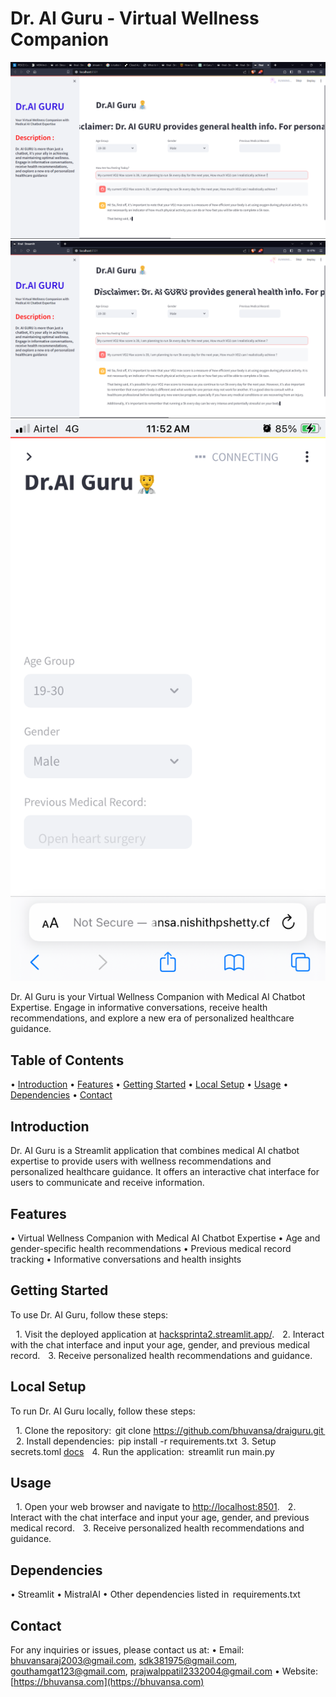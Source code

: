 # Dr. AI Guru - Virtual Wellness Companion

![Desktop Version 1](https://github.com/bhuvansa/hacksprint_a2/blob/main/demo_images/DesktopView1.png?raw=true)
![Desktop Version 2](https://github.com/bhuvansa/hacksprint_a2/blob/main/demo_images/DesktopView2.png?raw=true)
![Mobile Version](https://github.com/bhuvansa/hacksprint_a2/blob/main/demo_images/MobileView.png?raw=true)

Dr. AI Guru is your Virtual Wellness Companion with Medical AI Chatbot Expertise. Engage in informative conversations, receive health recommendations, and explore a new era of personalized healthcare guidance.

## Table of Contents
•⁠  ⁠[Introduction](#introduction)
•⁠  ⁠[Features](#features)
•⁠  ⁠[Getting Started](#getting-started)
•⁠  ⁠[Local Setup](#local-setup)
•⁠  ⁠[Usage](#usage)
•⁠  ⁠[Dependencies](#dependencies)
•⁠  ⁠[Contact](#contact)

## Introduction
Dr. AI Guru is a Streamlit application that combines medical AI chatbot expertise to provide users with wellness recommendations and personalized healthcare guidance. It offers an interactive chat interface for users to communicate and receive information.

## Features
•⁠  ⁠Virtual Wellness Companion with Medical AI Chatbot Expertise
•⁠  ⁠Age and gender-specific health recommendations
•⁠  ⁠Previous medical record tracking
•⁠  ⁠Informative conversations and health insights

## Getting Started
To use Dr. AI Guru, follow these steps:

 1.⁠ ⁠Visit the deployed application at [hacksprinta2.streamlit.app/](https://hacksprinta2.streamlit.app/).
 2.⁠ ⁠Interact with the chat interface and input your age, gender, and previous medical record.
 3.⁠ ⁠Receive personalized health recommendations and guidance.

## Local Setup
To run Dr. AI Guru locally, follow these steps:

 1.⁠ ⁠Clone the repository: ⁠ git clone https://github.com/bhuvansa/draiguru.git ⁠
 2.⁠ ⁠Install dependencies: ⁠ pip install -r requirements.txt 
 3. Setup secrets.toml [docs](https://docs.streamlit.io/deploy/streamlit-community-cloud/deploy-your-app/secrets-management)
 4.⁠ ⁠Run the application: ⁠ streamlit run main.py ⁠

## Usage
 1.⁠ ⁠Open your web browser and navigate to [http://localhost:8501](http://localhost:8501).
 2.⁠ ⁠Interact with the chat interface and input your age, gender, and previous medical record.
 3.⁠ ⁠Receive personalized health recommendations and guidance.

## Dependencies
•⁠  ⁠Streamlit
•⁠  ⁠MistralAI 
•⁠  ⁠Other dependencies listed in ⁠ requirements.txt ⁠

## Contact
For any inquiries or issues, please contact us at:
•⁠  ⁠Email: bhuvansaraj2003@gmail.com, sdk381975@gmail.com, gouthamgat123@gmail.com, prajwalppatil2332004@gmail.com
•⁠  ⁠Website: [https://bhuvansa.com](https://bhuvansa.com)
